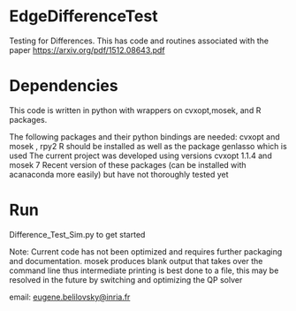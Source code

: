 # EdgeDifferenceTest
Testing for Differences. This has code and routines associated with the paper https://arxiv.org/pdf/1512.08643.pdf

# Dependencies
This code is written in python with wrappers on cvxopt,mosek, and R packages.

The following packages and their python bindings are needed: cvxopt and mosek , rpy2
R should be installed as well as the package genlasso which is used
The current project was developed using versions cvxopt 1.1.4 and mosek 7
Recent version of these packages (can be installed with acanaconda more easily) but have not thoroughly tested yet

# Run
Difference_Test_Sim.py to get started

Note:  Current code has not been optimized and requires further packaging and documentation. mosek produces blank output that takes over the command line thus intermediate printing is best done to a file, this may be resolved in the future by switching and optimizing the QP solver 


email: eugene.belilovsky@inria.fr 
